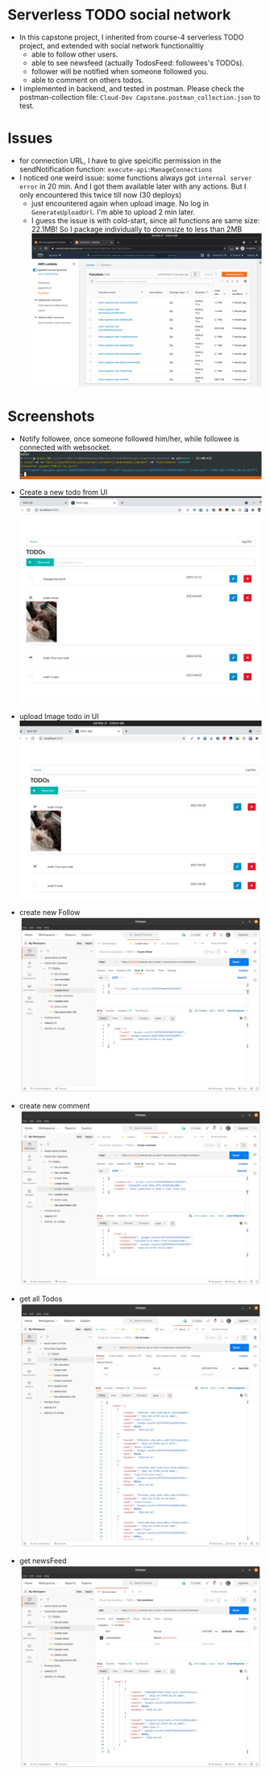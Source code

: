 # Serverless TODO social network
* In this capstone project, I inherited from course-4 serverless TODO project, and extended with social network functionalitiy
    * able to follow other users.
    * able to see newsfeed (actually TodosFeed: followees's TODOs).
    * follower will be notified when someone followed you.
    * able to comment on others todos.
* I implemented in backend, and tested in postman. Please check the postman-collection file: `Cloud-Dev Capstone.postman_collection.json` to test.

# Issues
* for connection URL, I have to give speicific permission in the sendNotification function: `execute-api:ManageConnections`
* I noticed one weird issue: some functions always got `internal server error` in 20 min. And I got them available later with any actions. But I only encountered this twice till now (30 deploys)
    * just encountered again when upload image. No log in `GenerateUploadUrl`. I'm able to upload 2 min later.
    * I guess the issue is with cold-start, since all functions are same size: 22.1MB! So I package individually to downsize to less than 2MB ![](screenshots/optimizedSize-2mb.png)

# Screenshots

*  Notify followee, once someone followed him/her, while followee is connected with websocket. ![](screenshots/sendFollowNotification-ws.png)

* Create a new todo from UI ![](screenshots/createTodo-ui.png)
* upload Image todo in UI ![](screenshots/uploadImg-ui.png)

* create new Follow ![](screenshots/createFollow.png)
* create new comment ![](screenshots/createComment.png)
* get all Todos ![](screenshots/getAllTodos.png)

* get newsFeed ![](screenshots/getNewsFeed.png)